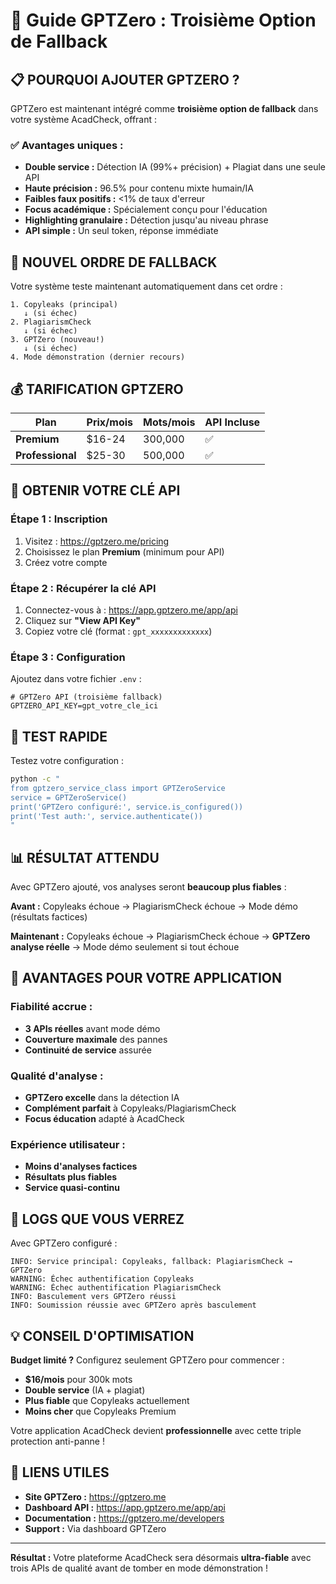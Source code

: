 # 🚀 Guide GPTZero : Troisième Option de Fallback

## 📋 POURQUOI AJOUTER GPTZERO ?

GPTZero est maintenant intégré comme **troisième option de fallback** dans votre système AcadCheck, offrant :

### ✅ **Avantages uniques :**
- **Double service :** Détection IA (99%+ précision) + Plagiat dans une seule API
- **Haute précision :** 96.5% pour contenu mixte humain/IA
- **Faibles faux positifs :** <1% de taux d'erreur
- **Focus académique :** Spécialement conçu pour l'éducation
- **Highlighting granulaire :** Détection jusqu'au niveau phrase
- **API simple :** Un seul token, réponse immédiate

## 🔄 NOUVEL ORDRE DE FALLBACK

Votre système teste maintenant automatiquement dans cet ordre :

```
1. Copyleaks (principal) 
   ↓ (si échec)
2. PlagiarismCheck 
   ↓ (si échec)  
3. GPTZero (nouveau!)
   ↓ (si échec)
4. Mode démonstration (dernier recours)
```

## 💰 TARIFICATION GPTZERO

| Plan | Prix/mois | Mots/mois | API Incluse |
|------|-----------|-----------|-------------|
| **Premium** | $16-24 | 300,000 | ✅ |
| **Professional** | $25-30 | 500,000 | ✅ |

## 🔑 OBTENIR VOTRE CLÉ API

### **Étape 1 : Inscription**
1. Visitez : https://gptzero.me/pricing
2. Choisissez le plan **Premium** (minimum pour API)
3. Créez votre compte

### **Étape 2 : Récupérer la clé API**
1. Connectez-vous à : https://app.gptzero.me/app/api
2. Cliquez sur **"View API Key"**
3. Copiez votre clé (format : `gpt_xxxxxxxxxxxxx`)

### **Étape 3 : Configuration**
Ajoutez dans votre fichier `.env` :
```env
# GPTZero API (troisième fallback)
GPTZERO_API_KEY=gpt_votre_cle_ici
```

## 🧪 TEST RAPIDE

Testez votre configuration :
```bash
python -c "
from gptzero_service_class import GPTZeroService
service = GPTZeroService()
print('GPTZero configuré:', service.is_configured())
print('Test auth:', service.authenticate())
"
```

## 📊 RÉSULTAT ATTENDU

Avec GPTZero ajouté, vos analyses seront **beaucoup plus fiables** :

**Avant :** Copyleaks échoue → PlagiarismCheck échoue → Mode démo (résultats factices)

**Maintenant :** Copyleaks échoue → PlagiarismCheck échoue → **GPTZero analyse réelle** → Mode démo seulement si tout échoue

## 🎯 AVANTAGES POUR VOTRE APPLICATION

### **Fiabilité accrue :**
- **3 APIs réelles** avant mode démo
- **Couverture maximale** des pannes
- **Continuité de service** assurée

### **Qualité d'analyse :**
- **GPTZero excelle** dans la détection IA
- **Complément parfait** à Copyleaks/PlagiarismCheck
- **Focus éducation** adapté à AcadCheck

### **Expérience utilisateur :**
- **Moins d'analyses factices**
- **Résultats plus fiables**
- **Service quasi-continu**

## 📝 LOGS QUE VOUS VERREZ

Avec GPTZero configuré :
```
INFO: Service principal: Copyleaks, fallback: PlagiarismCheck → GPTZero
WARNING: Échec authentification Copyleaks
WARNING: Échec authentification PlagiarismCheck  
INFO: Basculement vers GPTZero réussi
INFO: Soumission réussie avec GPTZero après basculement
```

## 💡 CONSEIL D'OPTIMISATION

**Budget limité ?** Configurez seulement GPTZero pour commencer :
- **$16/mois** pour 300k mots
- **Double service** (IA + plagiat)
- **Plus fiable** que Copyleaks actuellement
- **Moins cher** que Copyleaks Premium

Votre application AcadCheck devient **professionnelle** avec cette triple protection anti-panne !

## 🔗 LIENS UTILES

- **Site GPTZero :** https://gptzero.me
- **Dashboard API :** https://app.gptzero.me/app/api
- **Documentation :** https://gptzero.me/developers
- **Support :** Via dashboard GPTZero

---

**Résultat :** Votre plateforme AcadCheck sera désormais **ultra-fiable** avec trois APIs de qualité avant de tomber en mode démonstration !